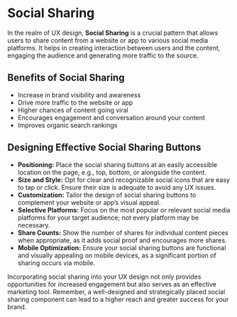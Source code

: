 # Social Sharing

In the realm of UX design, **Social Sharing** is a crucial pattern that allows users to share content from a website or app to various social media platforms. It helps in creating interaction between users and the content, engaging the audience and generating more traffic to the source.

## Benefits of Social Sharing

- Increase in brand visibility and awareness
- Drive more traffic to the website or app
- Higher chances of content going viral
- Encourages engagement and conversation around your content
- Improves organic search rankings

## Designing Effective Social Sharing Buttons

- **Positioning:** Place the social sharing buttons at an easily accessible location on the page, e.g., top, bottom, or alongside the content.
- **Size and Style:** Opt for clear and recognizable social icons that are easy to tap or click. Ensure their size is adequate to avoid any UX issues.
- **Customization:** Tailor the design of social sharing buttons to complement your website or app’s visual appeal.
- **Selective Platforms:** Focus on the most popular or relevant social media platforms for your target audience; not every platform may be necessary.
- **Share Counts:** Show the number of shares for individual content pieces when appropriate, as it adds social proof and encourages more shares.
- **Mobile Optimization:** Ensure your social sharing buttons are functional and visually appealing on mobile devices, as a significant portion of sharing occurs via mobile.

Incorporating social sharing into your UX design not only provides opportunities for increased engagement but also serves as an effective marketing tool. Remember, a well-designed and strategically placed social sharing component can lead to a higher reach and greater success for your brand.
